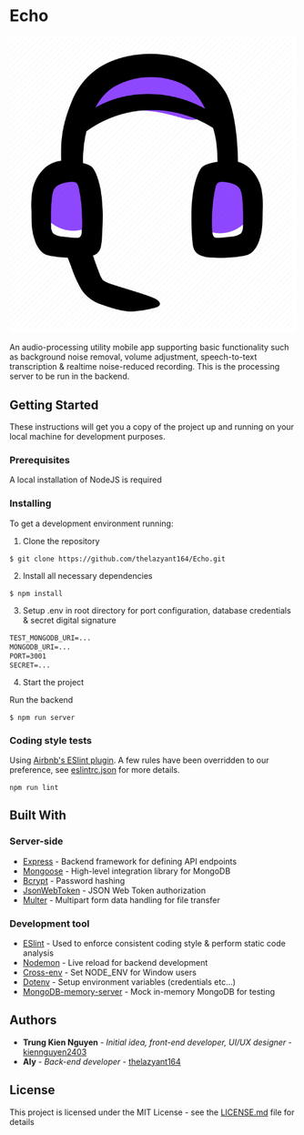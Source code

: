 # Echo

!["Echo" logo](assets/logo.png)

An audio-processing utility mobile app supporting basic functionality such as background noise removal, volume adjustment, speech-to-text transcription & realtime noise-reduced recording. This is the processing server to be run in the backend.

## Getting Started

These instructions will get you a copy of the project up and running on your local machine for development purposes.

### Prerequisites

A local installation of NodeJS is required

### Installing

To get a development environment running:

1. Clone the repository

```
$ git clone https://github.com/thelazyant164/Echo.git
```

2. Install all necessary dependencies

```
$ npm install
```

3. Setup .env in root directory for port configuration, database credentials & secret digital signature

```
TEST_MONGODB_URI=...
MONGODB_URI=...
PORT=3001
SECRET=...
```

4. Start the project

Run the backend

```
$ npm run server
```

### Coding style tests

Using [Airbnb's ESlint plugin](https://github.com/airbnb/javascript). A few rules have been overridden to our preference, see [eslintrc.json](https://github.com/thelazyant164/Echo/blob/master/.eslintrc.json) for more details.

```
npm run lint
```

## Built With

### Server-side

- [Express](http://expressjs.com/en/4x/api.html) - Backend framework for defining API endpoints
- [Mongoose](https://mongoosejs.com/docs/guide.html) - High-level integration library for MongoDB
- [Bcrypt](https://github.com/kelektiv/node.bcrypt.js) - Password hashing
- [JsonWebToken](https://github.com/auth0/node-jsonwebtoken) - JSON Web Token authorization
- [Multer](https://github.com/expressjs/multer) - Multipart form data handling for file transfer

### Development tool

- [ESlint](https://eslint.org/docs/latest/) - Used to enforce consistent coding style & perform static code analysis
- [Nodemon](https://github.com/remy/nodemon) - Live reload for backend development
- [Cross-env](https://github.com/kentcdodds/cross-env) - Set NODE_ENV for Window users
- [Dotenv](https://github.com/motdotla/dotenv) - Setup environment variables (credentials etc...)
- [MongoDB-memory-server](https://github.com/nodkz/mongodb-memory-server) - Mock in-memory MongoDB for testing

## Authors

- **Trung Kien Nguyen** - _Initial idea, front-end developer, UI/UX designer_ - [kiennguyen2403](https://github.com/kiennguyen2403)
- **Aly** - _Back-end developer_ - [thelazyant164](https://github.com/thelazyant164)

## License

This project is licensed under the MIT License - see the [LICENSE.md](LICENSE.md) file for details
